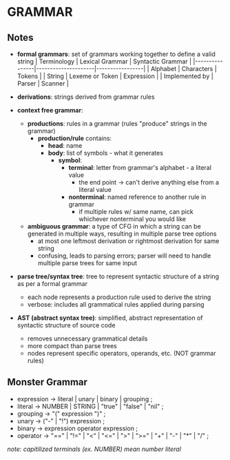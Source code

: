 # GRAMMAR 

## Notes 
- **formal grammars**: set of grammars working together to define a valid string 
| Terminology    | Lexical Grammar     | Syntactic Grammar |
|----------------|---------------------|-----------------|
| Alphabet       | Characters          | Tokens          |
| String         | Lexeme or Token     | Expression      |
| Implemented by | Parser              | Scanner         |
- **derivations**: strings derived from grammar rules 


- **context free grammar**:
  - **productions**: rules in a grammar (rules "produce" strings in the grammar)
    - **production/rule** contains:
      - **head**: name 
      - **body**: list of symbols - what it generates 
        - **symbol**: 
          - **terminal**: letter from grammar's alphabet - a literal value
            - the end point -> can't derive anything else from a literal value
          - **nonterminal**: named reference to another rule in grammar
            - if multiple rules w/ same name, can pick whichever nonterminal you would like 
  - **ambiguous grammar**: a type of CFG in which a string can be generated in multiple ways, resulting in multiple parse tree options 
    - at most one leftmost derivation or rightmost derivation for same string 
    - confusing, leads to parsing errors; parser will need to handle multiple parse trees for same input 

- **parse tree/syntax tree**: tree to represent syntactic structure of a string as per a formal grammar
  - each node represents a production rule used to derive the string
  - verbose: includes all grammatical rules applied during parsing
- **AST (abstract syntax tree)**: simplified, abstract representation of syntactic structure of source code
  - removes unnecessary grammatical details 
  - more compact than parse trees 
  - nodes represent specific operators, operands, etc. (NOT grammar rules)

## Monster Grammar 
- expression -> literal | unary | binary | grouping ; 
- literal -> NUMBER | STRING | "true" | "false" | "nil" ; 
- grouping -> "(" expression ")" ; 
- unary -> ("-" | "!") expression ; 
- binary -> expression operator expression ; 
- operator -> "==" | "!=" | "<" | "<=" | ">" | ">=" | "+" | "-" | "*" | "/" ; 

*note: capitilized terminals (ex. NUMBER) mean number literal*
